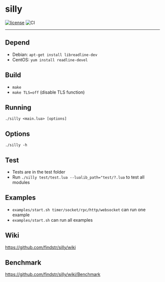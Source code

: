 # silly

[![license](https://img.shields.io/badge/license-MIT-brightgreen.svg?style=flat)](https://github.com/findstr/silly/blob/master/LICENSE)
![CI](https://github.com/findstr/silly/workflows/CI/badge.svg?branch=master)

--------

## Depend

- Debian: `apt-get install libreadline-dev`
- CentOS: `yum install readline-devel`

## Build

- `make`
- `make TLS=off` (disable TLS function)

## Running
    ./silly <main.lua> [options]

## Options
    ./silly -h

## Test

- Tests are in the test folder
- Run `./silly test/test.lua --lualib_path="test/?.lua` to test all modules

## Examples

- `examples/start.sh timer/socket/rpc/http/websocket` can run one example
- `examples/start.sh` can run all examples

## Wiki
https://github.com/findstr/silly/wiki

## Benchmark
https://github.com/findstr/silly/wiki/Benchmark

